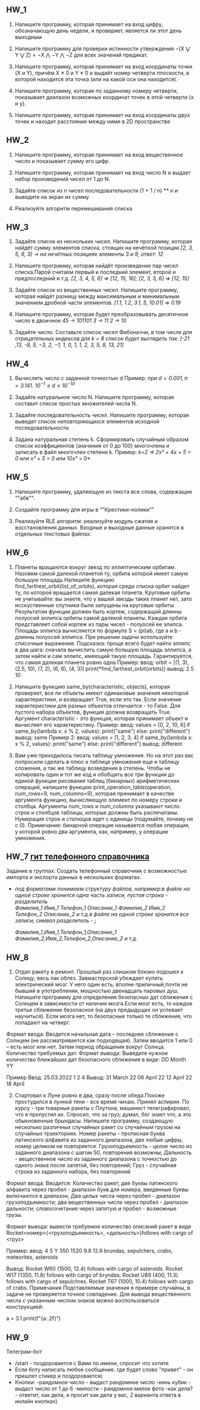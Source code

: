 ## HW_1 
1. Напишите программу, которая принимает на вход цифру, обозначающую день недели, и проверяет, является ли
этот день выходным

2. Напишите программу для проверки истинности утверждения ¬(X ⋁ Y ⋁ Z) = ¬X ⋀ ¬Y ⋀ ¬Z для всех значений предикат.

3. Напишите программу, которая принимает на вход координаты точки (X и Y), причём X ≠ 0 и Y ≠ 0 и выдаёт номер
четверти плоскости, в которой находится эта точка (или на какой оси она находится).

4. Напишите программу, которая по заданному номеру четверти, показывает диапазон возможных координат точек в
этой четверти (x и y).

5. Напишите программу, которая принимает на вход координаты двух точек и находит расстояние между ними
в 2D пространстве

## HW_2
1. Напишите программу, которая принимает на вход вещественное число и показывает сумму его цифр.

2. Напишите программу, которая принимает на вход число N и выдает набор произведений чисел от 1 до N.

3. Задайте список из n чисел последовательности (1 + 1 / n) ** n и выведите на экран их сумму

4. Реализуйте алгоритм перемешивания списка

## HW_3
1. Задайте список из нескольких чисел. Напишите программу, которая найдёт сумму элементов списка, стоящих на нечётной позиции
*[2, 3, 5, 9, 3] -> на нечётных позициях элементы 3 и 9, ответ: 12*

2. Напишите программу, которая найдёт произведение пар чисел списка.Парой считаем первый и последний элемент, второй и предпоследний и т.д.
*[2, 3, 4, 5, 6] => [12, 15, 16];*
*[2, 3, 5, 6] => [12, 15]*

3. Задайте список из вещественных чисел. Напишите программу, которая найдёт разницу между
максимальным и минимальным значением дробной части элементов.
*[1.1, 1.2, 3.1, 5, 10.01] => 0.19*

4. Напишите программу, которая будет преобразовывать десятичное число в двоичное
*45 -> 101101*
*3 -> 11*
*2 -> 10*

5. Задайте число. Составьте список чисел Фибоначчи, в том числе для отрицательных индексов
*для k = 8 список будет выглядеть так: [-21 ,13, -8, 5, −3, 2, −1, 1, 0, 1, 1, 2, 3, 5, 8, 13, 21]*

## HW_4
1. Вычислить число c заданной точностью d
Пример:
*при $d = 0.001, π = 3.141.$    $10^{-1} ≤ d ≤10^{-10}$*

2. Задайте натуральное число N. Напишите программу, которая составит список простых множителей числа N.

3. Задайте последовательность чисел. Напишите программу, которая выведет список неповторяющихся элементов исходной последовательности.

4. Задана натуральная степень k. Сформировать случайным образом список коэффициентов (значения от 0 до 100) многочлена и записать в файл многочлен степени k.
Пример:
*k=2 => 2*x² + 4*x + 5 = 0 или x² + 5 = 0 или 10*x² = 0*

## HW_5
1. Напишите программу, удаляющую из текста все слова, содержащие ""абв"".

2. Создайте программу для игры в ""Крестики-нолики""

3. Реализуйте RLE алгоритм: реализуйте модуль сжатия и восстановления данных.
Входные и выходные данные хранятся в отдельных текстовых файлах.

## HW_6

1. Планеты вращаются вокруг звезд по эллиптическим орбитам. Назовем самой далекой планетой ту, орбита которой имеет самую большую площадь
Напишите функцию find_farthest_orbit(list_of_orbits), которая среди списка орбит найдет ту, по которой вращается самая далекая планета. 
Круговые орбиты не учитывайте: вы знаете, что у вашей звезды таких планет нет, зато исскуственные спутники были запущены на круговые орбиты
Результатом функции должен быть кортеж, содержащий длинны полуосей эллипса орбиты самой далекой планеты.
Каждая орбита представляет собой кортеж из пары чисел - полуосей ее элипса.
Площадь эллипса вычисляется по формуле S = (pi)ab, где a и b - длинны полуосей эллипса.
При решении задачи используйте списочные выражения.
Подсказка: проще всего будет найти эллипс в два шага: сначала вычислить самую большую площадь эллипса, а затем найти и сам эллипс, имеющий такую площадь.
Гарантируется, что самая далекая планета ровно одна
Пример:
ввод:
orbit = [(1, 3), (2.5, 10), (7, 2), (6, 6), (4, 3)]
print(*find_farthest_orbit(orbits))
вывод: 2.5 10

2. Напишите функцию same_by(characteristic, objects), которая проверяет, все ли объекты имеют одинаковые значения некоторой характеристики, и возвращает True, 
если это так. Если значение характеристики для разных объектов отличается - то False. Для пустого набора объектов, функция должна возвращать True. 
Аргумент characteristic - это функция, которая принимает объект и вычисляет его характеристику.
Пример:
ввод: values = [0, 2, 10, 6]
if same_by(lambda x: x % 2, values):
  print("same")
else:
  print("different")
  вывод: same
Пример 2:
ввод: values = [1, 2, 3, 4]
if same_by(lambda x: x % 2, values):
  print("same")
else:
  print("different")
  вывод: different

3. Вам уже приходилось писать таблицу умножения. Но на этот раз вас попросили сделать в плюс к таблице умножения еще и таблицу сложения, а так же таблицу возведения в
степень.
Чтобы не копировать один и тот же код и обобщить все три функции до единой функции рисования таблиц (бинарных) арифметических операций, напишите функцию print_operation_table(operation, num_rows=9, num_columns=9), которая принимает в качестве аргумента функцию, вычисляющую элемент по номеру строки и столбца.
Аргументы num_rows и num_columns указывают число строк и столбцов таблицы, которые должны быть распечатаны. Нумерация строк и столюцов идет с единицы 
(подумайте, почему не с 0).
Примечание: бинарной операцие называется любая операция, у которой ровно два аргумента, как, например, у операции умножения.


## HW_7  [гит телефонного справочника](https://github.com/NanaOz/GB_python_TelephoneDirectory_HW7)
Задание в группах: Создать телефонный справочник с возможностью импорта и экспорта данных в нескольких форматах. 
- *под форматами понимаем структуру файлов, например:в файле на одной строке хранится одна часть записи, пустая строка - разделитель*   
    *Фамилия_1*
    *Имя_1*
    *Телефон_1*
    *Описание_1*
    *Фамилия_2*
    *Имя_2*
    *Телефон_2*
    *Описание_2*
    *и т.д.в файле на одной строке хранится все записи, символ разделитель - **;***
    
    *Фамилия_1,Имя_1,Телефон_1,Описание_1*
    *Фамилия_2,Имя_2,Телефон_2,Описание_2*
    *и т.д.*
## HW_8
1. Отдал ракету в ремонт. Прошлый раз слишком близко подошел к Солнцу; весь лак облез. Завмастерской убеждает купить электрический мозг. У него один есть, вполне приличный,почти не бывший в употреблении, мощностью двенадцать паровых душ.
Напишите программу для определения безопасных дат сближения с Солнцем в зависимости от наличия мозга.Если мозг есть, то каждое третье сближение безопасное (на двух предыдущих он успевает научиться). Если мозга нет, то безопасные только те сближения, что попадают на четверг.

Формат ввода:
Вводится начальная дата – последнее сближение с Солнцем (не рассматривается как подходящая).
Затем вводится 1 или 0 – есть мозг или нет.
Затем период обращения вокруг Солнца.
Количество требуемых дат.
Формат вывода:
Выведите нужное количество ближайших дат безопасного сближения в виде: DD Month YY

Пример 
Ввод:
25.03.2022
1
2
4
Вывод:
31 March 22
06 April 22
12 April 22
18 April

2. Стартовал к Луне ровно в два, сразу после обеда.Похоже простудился в лунной тени - все время чихаю. Принял аспирин. По курсу - три товарные ракеты с Плутона; машинист телеграфировал, что я пропустил их. Спросил, что за груз; думал, бог знает что, а это обыкновенные брындасы.
Напишите программу, создающую несколько различных случайных ракет со случайным грузом на случайных траекториях.
Номер ракеты - прописная буква латинского алфавита из заданного диапазона, две любые цифры, номер целиком не повторяется.
Грузоподъемность - целое число из заданного диапазона с шагом 50, повторения возможны;
Дальность - вещественное число из заданного диапазона с точностью до одного
знака после запятой, без повторений;
Груз - случайная строка из заданного набора, без повторений

Формат ввода: 
Вводится:
Количество ракет,
две буквы латинского алфавита через пробел - диапазон букв для номера, введенные буквы включаются в диапазон;
Два целых числа через пробел - диапазон грузоподъемности;
два вещественных числа через пробел - диапазон дальности;
словосочетания через запятую и пробел - возможные грузы.

Формат вывода: вывести требуемое количество описаний ракет в виде
Rocket<номер>(<грузоподъемность>, <дальность>)follows with cargo of <груз>

Пример:
ввод:
4
S Y
350 1520
9.8 12.6
brundas, sepulchers, crabs, meteorites, asteroids

Вывод:
Rocket W60 (1500, 12.4) follows with cargo of asteroids.
Rocket W17 (1350, 11.8) follows with cargo of bryndas.
Rocket U89 (400, 11.3) follows with cargo of sepulchres.
Rocket T67 (1000, 10.4) follows with cargo of crabs.
Примечания
Подставляемые значения в примере случайны, в задаче не проверяется точное совпадение.
Для вывода вещественного числа с указанным числом знаков можно воспользоваться конструкцией:

a = 3.1
print(f"{a:.2f}")

## HW_9
Телеграм-бот
* /start - поздоровается с Вами по имени, спросит что хотите
* Если боту написать любое сообщение. где будет слово "привет" - он пришлет стикер и поздоровается)
* Кнопки:
 -рандомное число - выдаст рандомное число
 -кинь кубик - выдаст число от 1 до 6
 -милости - рандомное милое фото
 -как дела? - ответит, как дела, и просит как дела у вас, 2 варианта ответа в инлайн кнопках)
 
